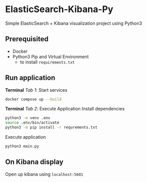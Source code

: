 # ElasticSearch-Kibana-Py
Simple ElasticSearch + Kibana visualization project using Python3

## Prerequisited

- Docker
- Python3 Pip and Virtual Environment
  - to install `requirements.txt`

## Run application

**Terminal** *Tab 1*: Start services
```bash
docker compose up --build
```

 
**Terminal** *Tab 2*: Execute Application
Install dependencies
```bash
python3 -m venv .env
source .env/bin/activate
python3 -m pip install -r requrements.txt
```
Execute application
```bash
python3 main.py
```
## On Kibana display
Open up kibana using `localhost:5601`

